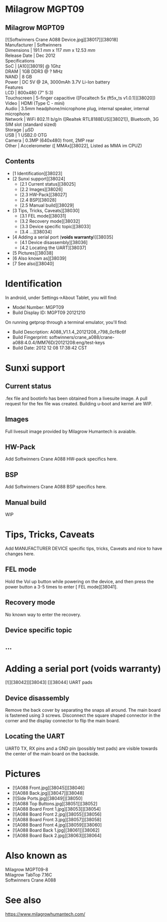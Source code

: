 # Milagrow MGPT09
Milagrow MGPT09  
---  
[![Softwinners Crane A088 Device.jpg][38017]][38018]  
Manufacturer |  Softwinners   
Dimensions |  191.1 _mm_ x 117 _mm_ x 12.53 _mm_  
Release Date |  Dec 2012   
Specifications   
SoC |  [A10][38019] @ 1Ghz   
DRAM |  1GB DDR3 @ ? MHz   
NAND |  8 GB   
Power |  DC 5V @ 2A, 3000mAh 3.7V Li-Ion battery   
Features   
LCD |  800x480 (7" 5:3)   
Touchscreen |  5-finger capacitive ([Focaltech 5x (ft5x_ts v1.0.1)][38020])   
Video |  HDMI (Type C - mini)   
Audio |  3.5mm headphone/microphone plug, internal speaker, internal microphone   
Network |  WiFi 802.11 b/g/n ([Realtek RTL8188EUS][38021]), Bluetooth, 3G SIM slot (standard sized)   
Storage |  µSD   
USB |  1 USB2.0 OTG   
Camera |  0.3MP (640x480) front, 2MP rear   
Other |  Accelerometer ([ MMAx][38022], Listed as MMA im CPUZ)   
  

## Contents
  * [1 Identification][38023]
  * [2 Sunxi support][38024]
    * [2.1 Current status][38025]
    * [2.2 Images][38026]
    * [2.3 HW-Pack][38027]
    * [2.4 BSP][38028]
    * [2.5 Manual build][38029]
  * [3 Tips, Tricks, Caveats][38030]
    * [3.1 FEL mode][38031]
    * [3.2 Recovery mode][38032]
    * [3.3 Device specific topic][38033]
    * [3.4 ...][38034]
  * [4 Adding a serial port (**voids warranty**)][38035]
    * [4.1 Device disassembly][38036]
    * [4.2 Locating the UART][38037]
  * [5 Pictures][38038]
  * [6 Also known as][38039]
  * [7 See also][38040]

# Identification
In android, under Settings->About Tablet, you will find: 
  * Model Number: MGPT09
  * Build Display ID: MGPT09 20121210

On running getprop through a terminal emulator, you'll find: 
  * Build Description: A088_V1.1.4_20121208_r798_0cf8c6f
  * Build Fingerprint: softwinners/crane_a088/crane-a088:4.0.4/IMM76D/20121208:eng/test-keys
  * Build Date: 2012 12 08 17:38:42 CST

  

# Sunxi support
## Current status
.fex file and bootinfo has been obtained from a livesuite image. A pull request for the fex file was created. 
Building u-boot and kernel are WIP. 
## Images
Full livesuit image provided by Milagrow Humantech is avaiable. 
## HW-Pack
Add Softwinners Crane A088 HW-pack specifics here.
## BSP
Add Softwinners Crane A088 BSP specifics here.
## Manual build
WIP 
# Tips, Tricks, Caveats
Add MANUFACTURER DEVICE specific tips, tricks, Caveats and nice to have changes here.
## FEL mode
Hold the Vol up button while powering on the device, and then press the power button a 3-5 times to enter [ FEL mode][38041]. 
## Recovery mode
No known way to enter the recovery. 
## Device specific topic
## ...
# Adding a serial port (**voids warranty**)
[![][38042]][38043]
[][38044]
UART pads
## Device disassembly
Remove the back cover by separating the snaps all around. The main board is fastened using 3 screws. Disconnect the square shaped connector in the corner and the display connector to flip the main board. 
## Locating the UART
UART0 TX, RX pins and a GND pin (possibly test pads) are visible towards the center of the main board on the backside. 
# Pictures
  * [![A088 Front.jpg][38045]][38046]
  * [![A088 Back.jpg][38047]][38048]
  * [![Side Ports.jpg][38049]][38050]
  * [![A088 Top Buttons.jpg][38051]][38052]
  * [![A088 Board Front 1.jpg][38053]][38054]
  * [![A088 Board Front 2.jpg][38055]][38056]
  * [![A088 Board Front 3.jpg][38057]][38058]
  * [![A088 Board Front 4.jpg][38059]][38060]
  * [![A088 Board Back 1.jpg][38061]][38062]
  * [![A088 Board Back 2.jpg][38063]][38064]

# Also known as
Milagrow MGPT09-8  
Milagrow TabTop 7.16C  
Softwinners Crane A088 
# See also
<https://www.milagrowhumantech.com/>

